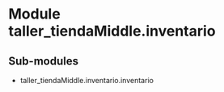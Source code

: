 Module taller_tiendaMiddle.inventario
=====================================

Sub-modules
-----------
* taller_tiendaMiddle.inventario.inventario